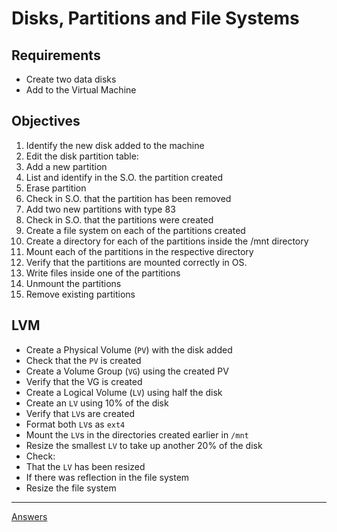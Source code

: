 # Disks, Partitions and File Systems

## Requirements

* Create two data disks
* Add to the Virtual Machine

## Objectives

1. Identify the new disk added to the machine
2. Edit the disk partition table:
  1. Add a new partition
  2. List and identify in the S.O. the partition created
  3. Erase partition
  4. Check in S.O. that the partition has been removed
  5. Add two new partitions with type 83
  6. Check in S.O. that the partitions were created
3. Create a file system on each of the partitions created
4. Create a directory for each of the partitions inside the /mnt directory
5. Mount each of the partitions in the respective directory
6. Verify that the partitions are mounted correctly in OS.
7. Write files inside one of the partitions
8. Unmount the partitions
9. Remove existing partitions

## LVM

* Create a Physical Volume (```PV```) with the disk added
* Check that the ```PV``` is created
* Create a Volume Group (```VG```) using the created PV
* Verify that the VG is created
* Create a Logical Volume (```LV```) using half the disk
* Create an ```LV``` using 10% of the disk
* Verify that ```LV```s are created
* Format both ```LV```s as ```ext4```
* Mount the ```LV```s in the directories created earlier in ```/mnt```
* Resize the smallest ```LV``` to take up another 20% of the disk
* Check:
 * That the ```LV``` has been resized
 * If there was reflection in the file system
* Resize the file system

------------
[Answers](https://github.com/ricmmartins/fasthack-linux-answers/blob/main/challenges/lab01-disks.md)
